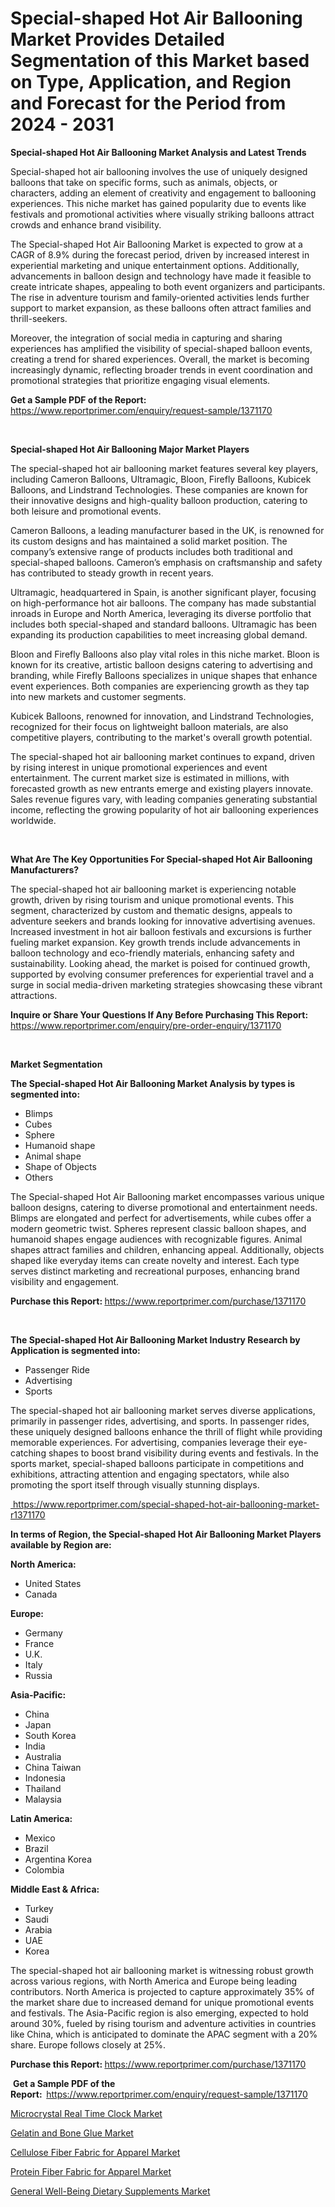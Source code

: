 <p><h1>Special-shaped Hot Air Ballooning Market Provides Detailed Segmentation of this Market based on Type, Application, and Region and Forecast for the Period from 2024 - 2031</h1></p><p><strong>Special-shaped Hot Air Ballooning Market Analysis and Latest Trends</strong></p>
<p><p>Special-shaped hot air ballooning involves the use of uniquely designed balloons that take on specific forms, such as animals, objects, or characters, adding an element of creativity and engagement to ballooning experiences. This niche market has gained popularity due to events like festivals and promotional activities where visually striking balloons attract crowds and enhance brand visibility.</p><p>The Special-shaped Hot Air Ballooning Market is expected to grow at a CAGR of 8.9% during the forecast period, driven by increased interest in experiential marketing and unique entertainment options. Additionally, advancements in balloon design and technology have made it feasible to create intricate shapes, appealing to both event organizers and participants. The rise in adventure tourism and family-oriented activities lends further support to market expansion, as these balloons often attract families and thrill-seekers. </p><p>Moreover, the integration of social media in capturing and sharing experiences has amplified the visibility of special-shaped balloon events, creating a trend for shared experiences. Overall, the market is becoming increasingly dynamic, reflecting broader trends in event coordination and promotional strategies that prioritize engaging visual elements.</p></p>
<p><strong>Get a Sample PDF of the Report:&nbsp;</strong> <a href="https://www.reportprimer.com/enquiry/request-sample/1371170">https://www.reportprimer.com/enquiry/request-sample/1371170</a></p>
<p>&nbsp;</p>
<p><strong>Special-shaped Hot Air Ballooning Major Market Players</strong></p>
<p><p>The special-shaped hot air ballooning market features several key players, including Cameron Balloons, Ultramagic, Bloon, Firefly Balloons, Kubicek Balloons, and Lindstrand Technologies. These companies are known for their innovative designs and high-quality balloon production, catering to both leisure and promotional events.</p><p>Cameron Balloons, a leading manufacturer based in the UK, is renowned for its custom designs and has maintained a solid market position. The company’s extensive range of products includes both traditional and special-shaped balloons. Cameron’s emphasis on craftsmanship and safety has contributed to steady growth in recent years. </p><p>Ultramagic, headquartered in Spain, is another significant player, focusing on high-performance hot air balloons. The company has made substantial inroads in Europe and North America, leveraging its diverse portfolio that includes both special-shaped and standard balloons. Ultramagic has been expanding its production capabilities to meet increasing global demand.</p><p>Bloon and Firefly Balloons also play vital roles in this niche market. Bloon is known for its creative, artistic balloon designs catering to advertising and branding, while Firefly Balloons specializes in unique shapes that enhance event experiences. Both companies are experiencing growth as they tap into new markets and customer segments.</p><p>Kubicek Balloons, renowned for innovation, and Lindstrand Technologies, recognized for their focus on lightweight balloon materials, are also competitive players, contributing to the market's overall growth potential.</p><p>The special-shaped hot air ballooning market continues to expand, driven by rising interest in unique promotional experiences and event entertainment. The current market size is estimated in millions, with forecasted growth as new entrants emerge and existing players innovate. Sales revenue figures vary, with leading companies generating substantial income, reflecting the growing popularity of hot air ballooning experiences worldwide.</p></p>
<p>&nbsp;</p>
<p><strong>What Are The Key Opportunities For Special-shaped Hot Air Ballooning Manufacturers?</strong></p>
<p><p>The special-shaped hot air ballooning market is experiencing notable growth, driven by rising tourism and unique promotional events. This segment, characterized by custom and thematic designs, appeals to adventure seekers and brands looking for innovative advertising avenues. Increased investment in hot air balloon festivals and excursions is further fueling market expansion. Key growth trends include advancements in balloon technology and eco-friendly materials, enhancing safety and sustainability. Looking ahead, the market is poised for continued growth, supported by evolving consumer preferences for experiential travel and a surge in social media-driven marketing strategies showcasing these vibrant attractions.</p></p>
<p><strong>Inquire or Share Your Questions If Any Before Purchasing This Report:</strong> <a href="https://www.reportprimer.com/enquiry/pre-order-enquiry/1371170">https://www.reportprimer.com/enquiry/pre-order-enquiry/1371170</a></p>
<p>&nbsp;</p>
<p><strong>Market Segmentation</strong></p>
<p><strong>The Special-shaped Hot Air Ballooning Market Analysis by types is segmented into:</strong></p>
<p><ul><li>Blimps</li><li>Cubes</li><li>Sphere</li><li>Humanoid shape</li><li>Animal shape</li><li>Shape of Objects</li><li>Others</li></ul></p>
<p><p>The Special-shaped Hot Air Ballooning market encompasses various unique balloon designs, catering to diverse promotional and entertainment needs. Blimps are elongated and perfect for advertisements, while cubes offer a modern geometric twist. Spheres represent classic balloon shapes, and humanoid shapes engage audiences with recognizable figures. Animal shapes attract families and children, enhancing appeal. Additionally, objects shaped like everyday items can create novelty and interest. Each type serves distinct marketing and recreational purposes, enhancing brand visibility and engagement.</p></p>
<p><strong>Purchase this Report:&nbsp;</strong><a href="https://www.reportprimer.com/purchase/1371170">https://www.reportprimer.com/purchase/1371170</a></p>
<p>&nbsp;</p>
<p><strong>The Special-shaped Hot Air Ballooning Market Industry Research by Application is segmented into:</strong></p>
<p><ul><li>Passenger Ride</li><li>Advertising</li><li>Sports</li></ul></p>
<p><p>The special-shaped hot air ballooning market serves diverse applications, primarily in passenger rides, advertising, and sports. In passenger rides, these uniquely designed balloons enhance the thrill of flight while providing memorable experiences. For advertising, companies leverage their eye-catching shapes to boost brand visibility during events and festivals. In the sports market, special-shaped balloons participate in competitions and exhibitions, attracting attention and engaging spectators, while also promoting the sport itself through visually stunning displays.</p></p>
<p><a href="https://www.reportprimer.com/special-shaped-hot-air-ballooning-market-r1371170">&nbsp;https://www.reportprimer.com/special-shaped-hot-air-ballooning-market-r1371170</a></p>
<p><strong>In terms of Region, the Special-shaped Hot Air Ballooning Market Players available by Region are:</strong></p>
<p>
    <p> <strong> North America: </strong>
        <ul>
            <li>United States</li>
            <li>Canada</li>
        </ul>
        </p> 
    <p> <strong> Europe: </strong>
        <ul>
            <li>Germany</li>
            <li>France</li>
            <li>U.K.</li>
            <li>Italy</li>
            <li>Russia</li>
        </ul>
        </p> 
    <p> <strong> Asia-Pacific: </strong>
        <ul>
            <li>China</li>
            <li>Japan</li>
            <li>South Korea</li>
            <li>India</li>
            <li>Australia</li>
            <li>China Taiwan</li>
            <li>Indonesia</li>
            <li>Thailand</li>
            <li>Malaysia</li>
        </ul>
        </p> 
    <p> <strong> Latin America: </strong>
        <ul>
            <li>Mexico</li>
            <li>Brazil</li>
            <li>Argentina Korea</li>
            <li>Colombia</li>
        </ul>
        </p> 
    <p> <strong> Middle East & Africa: </strong>
        <ul>
            <li>Turkey</li>
            <li>Saudi</li>
            <li>Arabia</li>
            <li>UAE</li>
            <li>Korea</li>
        </ul>
    </p>
    </p>
<p><p>The special-shaped hot air ballooning market is witnessing robust growth across various regions, with North America and Europe being leading contributors. North America is projected to capture approximately 35% of the market share due to increased demand for unique promotional events and festivals. The Asia-Pacific region is also emerging, expected to hold around 30%, fueled by rising tourism and adventure activities in countries like China, which is anticipated to dominate the APAC segment with a 20% share. Europe follows closely at 25%.</p></p>
<p><strong>Purchase this Report: </strong><a href="https://www.reportprimer.com/purchase/1371170">https://www.reportprimer.com/purchase/1371170</a></p>
<p>&nbsp;<strong>Get a Sample PDF of the Report:&nbsp;&nbsp;</strong><a href="https://www.reportprimer.com/enquiry/request-sample/1371170">https://www.reportprimer.com/enquiry/request-sample/1371170</a></p>
<p><strong></strong></p>
<p><p><a href="https://github.com/RogerBennett414/Market-Research-Report-List-1/blob/main/microcrystal-real-time-clock-market.md">Microcrystal Real Time Clock Market</a></p><p><a href="https://medium.com/@rizkybinance5/gelatin-and-bone-glue-market-overview-global-market-trends-and-future-prospects-from-2024-to-2031-ce21f99eea93">Gelatin and Bone Glue Market</a></p><p><a href="https://issuu.com/reportprime-2/docs/cellulose-fiber-fabric-for-apparel-_7d5faa15843462">Cellulose Fiber Fabric for Apparel Market</a></p><p><a href="https://issuu.com/reportprime-2/docs/protein-fiber-fabric-for-apparel-ma_c79e34f14d943e">Protein Fiber Fabric for Apparel Market</a></p><p><a href="https://medium.com/@rizkybinance5/global-market-pulse-trends-and-growth-analysis-in-general-well-being-dietary-supplements-market-0024d4c8f19a">General Well-Being Dietary Supplements Market</a></p></p>